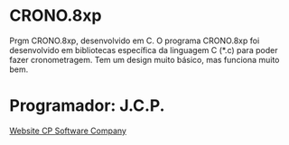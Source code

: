 # CRONO.8xp
Prgm CRONO.8xp, desenvolvido em C. O programa CRONO.8xp foi desenvolvido em bibliotecas específica da linguagem C (*.c) para poder fazer cronometragem. Tem um design muito básico, mas funciona muito bem.
<h1>Programador: J.C.P.</h1>
<p><a href="cpsoftwarecompany.epizy.com" title="Ir para Website da CP Software Company" target="_blank">Website CP Software Company</a></p>
